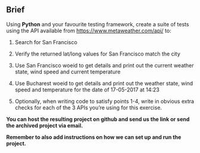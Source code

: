 ## Brief

Using **Python** and your favourite testing framework, create a suite of tests using the API available from https://www.metaweather.com/api/ to:

1.	Search for San Francisco

2.	Verify the returned lat/long values for San Francisco match the city

3.	Use San Francisco woeid to get details and print out the current weather state, wind speed and current temperature

4.	Use Bucharest woeid to get details and print out the weather state, wind speed and temperature for the date of 17-05-2017 at 14:23

5.	Optionally, when writing code to satisfy points 1-4, write in obvious extra checks for each of the 3 APIs you’re using for this exercise.

**You can host the resulting project on github and send us the link or send the archived project via email.**

**Remember to also add instructions on how we can set up and run the project.**

